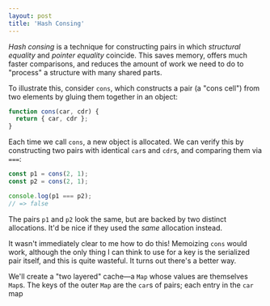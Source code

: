 ```yaml
---
layout: post
title: 'Hash Consing'
---
```


_Hash consing_ is a technique for constructing pairs in which _structural
equality_ and _pointer equality_ coincide.
This saves memory, offers much faster comparisons, and reduces the amount of
work we need to do to "process" a structure with many shared parts.

To illustrate this, consider `cons`, which constructs a pair (a "cons cell")
from two elements by gluing them together in an object:

```javascript
function cons(car, cdr) {
  return { car, cdr };
}
```

Each time we call `cons`, a new object is allocated.
We can verify this by constructing two pairs with identical `car`s and `cdr`s,
and comparing them via `===`:

```javascript
const p1 = cons(2, 1);
const p2 = cons(2, 1);

console.log(p1 === p2);
// => false
```

The pairs `p1` and `p2` look the same, but are backed by two distinct
allocations.
It'd be nice if they used the _same_ allocation instead.

It wasn't immediately clear to me how to do this!
Memoizing `cons` would work, although the only thing I can think to use for a
key is the serialized pair itself, and this is quite wasteful.
It turns out there's a better way.

We'll create a "two layered" cache&mdash;a `Map` whose values are themselves
`Map`s.
The keys of the outer `Map` are the `car`s of pairs; each entry in the `car` map
